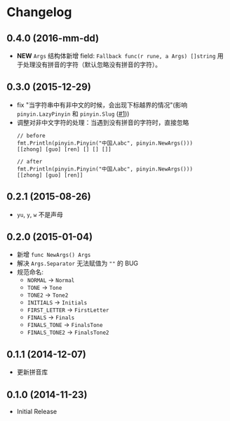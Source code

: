 # Changelog


## 0.4.0 (2016-mm-dd)

* **NEW** `Args` 结构体新增 field: `Fallback func(r rune, a Args) []string`
  用于处理没有拼音的字符（默认忽略没有拼音的字符）。


## 0.3.0 (2015-12-29)

* fix "当字符串中有非中文的时候，会出现下标越界的情况"(影响 `pinyin.LazyPinyin` 和 `pinyin.Slug` ([#1](https://github.com/mozillazg/go-pinyin/issues/1)))
* 调整对非中文字符的处理：当遇到没有拼音的字符时，直接忽略
  ```
  // before
  fmt.Println(pinyin.Pinyin("中国人abc", pinyin.NewArgs()))
  [[zhong] [guo] [ren] [] [] []]

  // after
  fmt.Println(pinyin.Pinyin("中国人abc", pinyin.NewArgs()))
  [[zhong] [guo] [ren]]
  ```


## 0.2.1 (2015-08-26)

* `yu`, `y`, `w` 不是声母


## 0.2.0 (2015-01-04)

* 新增 `func NewArgs() Args`
* 解决 `Args.Separator` 无法赋值为 `""` 的 BUG
* 规范命名:
    * `NORMAL` -> `Normal`
    * `TONE` -> `Tone`
    * `TONE2` -> `Tone2`
    * `INITIALS` -> `Initials`
    * `FIRST_LETTER` -> `FirstLetter`
    * `FINALS` -> `Finals`
    * `FINALS_TONE` -> `FinalsTone`
    * `FINALS_TONE2` -> `FinalsTone2`

## 0.1.1 (2014-12-07)
* 更新拼音库


## 0.1.0 (2014-11-23)
* Initial Release
